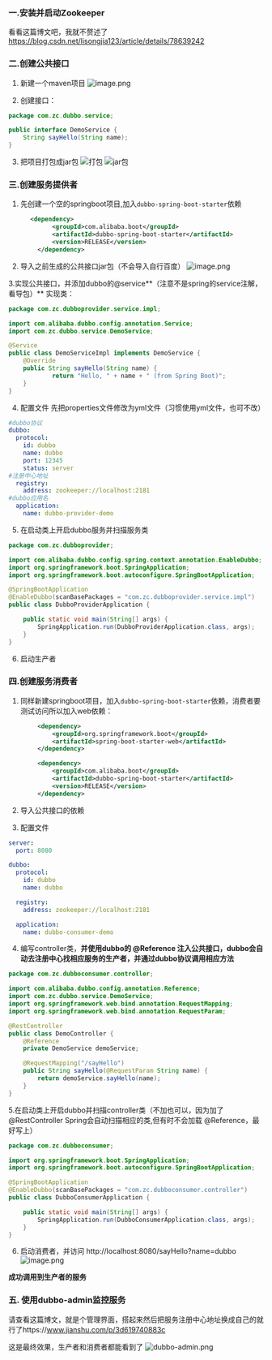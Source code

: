 ### 一.安装并启动Zookeeper
看看这篇博文吧，我就不赘述了 https://blog.csdn.net/lisongjia123/article/details/78639242

### 二.创建公共接口
1. 新建一个maven项目
![image.png](https://gitee.com/coderzc/blogimage/raw/master/20210820160153.png)

2. 创建接口：

```java
package com.zc.dubbo.service;

public interface DemoService {
    String sayHello(String name);
}

```
3. 把项目打包成jar包
![打包](https://gitee.com/coderzc/blogimage/raw/master/20210820160201.png)
![jar包](https://gitee.com/coderzc/blogimage/raw/master/20210820160206.png)


### 三.创建服务提供者
1. 先创建一个空的springboot项目,加入`dubbo-spring-boot-starter`依赖
```xml
      <dependency>
            <groupId>com.alibaba.boot</groupId>
            <artifactId>dubbo-spring-boot-starter</artifactId>
            <version>RELEASE</version>
        </dependency>
```
2. 导入之前生成的公共接口jar包（不会导入自行百度）
![image.png](https://gitee.com/coderzc/blogimage/raw/master/20210820160210.png)

3.实现公共接口，并添加dubbo的@service**（注意不是spring的service注解，看导包）**
实现类：
```java
package com.zc.dubboprovider.service.impl;

import com.alibaba.dubbo.config.annotation.Service;
import com.zc.dubbo.service.DemoService;

@Service
public class DemoServiceImpl implements DemoService {
    @Override
    public String sayHello(String name) {
            return "Hello, " + name + " (from Spring Boot)";
    }
}


```
4. 配置文件
先把properties文件修改为yml文件（习惯使用yml文件，也可不改）
```yml
#dubbo协议
dubbo:
  protocol:
    id: dubbo
    name: dubbo
    port: 12345
    status: server
#注册中心地址
  registry:
    address: zookeeper://localhost:2181
#dubbo应用名
  application:
    name: dubbo-provider-demo
```
5. 在启动类上开启dubbo服务并扫描服务类
```java
package com.zc.dubboprovider;

import com.alibaba.dubbo.config.spring.context.annotation.EnableDubbo;
import org.springframework.boot.SpringApplication;
import org.springframework.boot.autoconfigure.SpringBootApplication;

@SpringBootApplication
@EnableDubbo(scanBasePackages = "com.zc.dubboprovider.service.impl")
public class DubboProviderApplication {

    public static void main(String[] args) {
        SpringApplication.run(DubboProviderApplication.class, args);
    }
}
```
6. 启动生产者

### 四.创建服务消费者
1. 同样新建springboot项目，加入`dubbo-spring-boot-starter`依赖，消费者要测试访问所以加入web依赖：
```xml
        <dependency>
            <groupId>org.springframework.boot</groupId>
            <artifactId>spring-boot-starter-web</artifactId>
        </dependency>

        <dependency>
            <groupId>com.alibaba.boot</groupId>
            <artifactId>dubbo-spring-boot-starter</artifactId>
            <version>RELEASE</version>
        </dependency>
```
2. 导入公共接口的依赖

3. 配置文件
```yml
server:
  port: 8080

dubbo:
  protocol:
    id: dubbo
    name: dubbo

  registry:
    address: zookeeper://localhost:2181

  application:
    name: dubbo-consumer-demo
```

4. 编写controller类，**并使用dubbo的 @Reference 注入公共接口，dubbo会自动去注册中心找相应服务的生产者，并通过dubbo协议调用相应方法**
```java
package com.zc.dubboconsumer.controller;

import com.alibaba.dubbo.config.annotation.Reference;
import com.zc.dubbo.service.DemoService;
import org.springframework.web.bind.annotation.RequestMapping;
import org.springframework.web.bind.annotation.RequestParam;

@RestController
public class DemoController {
    @Reference
    private DemoService demoService;

    @RequestMapping("/sayHello")
    public String sayHello(@RequestParam String name) {
        return demoService.sayHello(name);
    }
}

```
5.在启动类上开启dubbo并扫描controller类（不加也可以，因为加了@RestController Spring会自动扫描相应的类,但有时不会加载 @Reference，最好写上）

```java
package com.zc.dubboconsumer;

import org.springframework.boot.SpringApplication;
import org.springframework.boot.autoconfigure.SpringBootApplication;

@SpringBootApplication
@EnableDubbo(scanBasePackages = "com.zc.dubboconsumer.controller")
public class DubboConsumerApplication {

    public static void main(String[] args) {
        SpringApplication.run(DubboConsumerApplication.class, args);
    }
}
```
6. 启动消费者，并访问 http://localhost:8080/sayHello?name=dubbo
![image.png](https://gitee.com/coderzc/blogimage/raw/master/20210820160236.png)

**成功调用到生产者的服务**

### 五. 使用dubbo-admin监控服务
请查看这篇博文，就是个管理界面，搭起来然后把服务注册中心地址换成自己的就行了https://www.jianshu.com/p/3d619740883c

这是最终效果，生产者和消费者都能看到了
![dubbo-admin.png](https://gitee.com/coderzc/blogimage/raw/master/20210820160241.png)